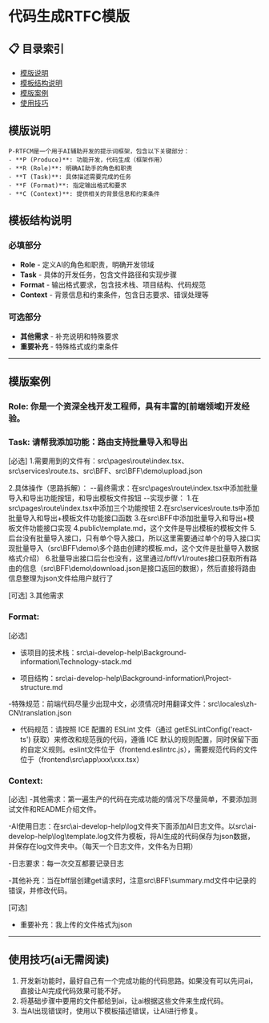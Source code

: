 # 代码生成RTFC模版

## 📋 目录索引
- [模版说明](#模版说明)
- [模板结构说明](#模板结构说明)
- [模版案例](#模版案例)
- [使用技巧](#使用技巧-ai无需阅读)

## 模版说明
```
P-RTFCM是一个用于AI辅助开发的提示词框架，包含以下关键部分：
- **P (Produce)**: 功能开发，代码生成（框架作用）
- **R (Role)**: 明确AI助手的角色和职责
- **T (Task)**: 具体描述需要完成的任务
- **F (Format)**: 指定输出格式和要求
- **C (Context)**: 提供相关的背景信息和约束条件
```

## 模板结构说明

### 必填部分
- **Role** - 定义AI的角色和职责，明确开发领域
- **Task** - 具体的开发任务，包含文件路径和实现步骤
- **Format** - 输出格式要求，包含技术栈、项目结构、代码规范
- **Context** - 背景信息和约束条件，包含日志要求、错误处理等

### 可选部分
- **其他需求** - 补充说明和特殊要求
- **重要补充** - 特殊格式或约束条件
---

## 模版案例

### Role: 你是一个资深全栈开发工程师，具有丰富的[前端领域]开发经验。

### Task: 请帮我添加功能：路由支持批量导入和导出
[必选]
1.需要用到的文件有：src\pages\route\index.tsx、src\services\route.ts、src\BFF、src\BFF\demo\upload.json

2.具体操作（思路拆解）：
--最终需求：在src\pages\route\index.tsx中添加批量导入和导出功能按钮，和导出模板文件按钮
--实现步骤：
    1.在src\pages\route\index.tsx中添加三个功能按钮
    2.在src\services\route.ts中添加批量导入和导出+模板文件功能接口函数
    3.在src\BFF中添加批量导入和导出+模板文件功能接口实现
    4.public\template.md，这个文件是导出模板的模板文件
    5.后台没有批量导入接口，只有单个导入接口，所以这里需要通过单个的导入接口实现批量导入（src\BFF\demo\多个路由创建的模板.md，这个文件是批量导入数据格式介绍）
    6.批量导出接口后台也没有，这里通过/bff/v1/routes接口获取所有路由的信息（src\BFF\demo\download.json是接口返回的数据），然后直接将路由信息整理为json文件给用户就行了

[可选]
3.其他需求


### Format: 
[必选]
- 该项目的技术栈：src\ai-develop-help\Background-information\Technology-stack.md

- 项目结构：src\ai-develop-help\Background-information\Project-structure.md

-特殊规范：前端代码尽量少出现中文，必须情况时用翻译文件：src\locales\zh-CN\translation.json

- 代码规范：请按照 ICE 配置的 ESLint 文件（通过 getESLintConfig('react-ts') 获取）来修改和规范我的代码，遵循 ICE 默认的规则配置，同时保留下面的自定义规则。eslint文件位于（frontend\.eslintrc.js），需要规范代码的文件位于（frontend\src\app\xxx\xxx.tsx）


### Context: 
[必选]
-其他需求：第一遍生产的代码在完成功能的情况下尽量简单，不要添加测试文件和README介绍文件。

-AI使用日志：在src\ai-develop-help\log文件夹下面添加AI日志文件。以src\ai-develop-help\log\template.log文件为模板，将AI生成的代码保存为json数据，并保存在log文件夹中。（每天一个日志文件，文件名为日期）

-日志要求：每一次交互都要记录日志

-其他补充：当在bff层创建get请求时，注意src\BFF\summary.md文件中记录的错误，并修改代码。

[可选]
- 重要补充：我上传的文件格式为json
---

## 使用技巧(ai无需阅读)
1. 开发新功能时，最好自己有一个完成功能的代码思路。如果没有可以先问ai，直接让AI完成代码效果可能不好。
2. 将基础步骤中要用的文件都给到ai，让ai根据这些文件来生成代码。
3. 当AI出现错误时，使用以下模板描述错误，让AI进行修复。